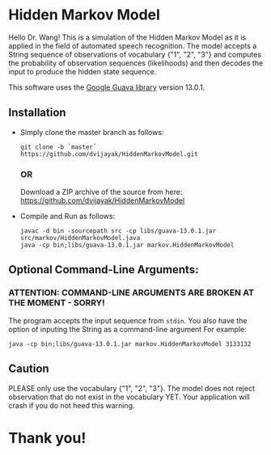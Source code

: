 # Hidden Markov Model

Hello Dr. Wang! This is a simulation of the Hidden Markov Model as it is applied in the field of automated speech recognition. The model accepts a String sequence of observations of vocabulary {"1", "2", "3"} and computes the probability of observation sequences (likelihoods) and then decodes the input to produce the hidden state sequence.

This software uses the [Google Guava library](http://code.google.com/p/guava-libraries/) version 13.0.1.

## Installation

*	Simply clone the master branch as follows: 
	```
	git clone -b `master` https://github.com/dvijayak/HiddenMarkovModel.git
	```
	### OR
	Download a ZIP archive of the source from here: https://github.com/dvijayak/HiddenMarkovModel
	
*	Compile and Run as follows:
	```
	javac -d bin -sourcepath src -cp libs/guava-13.0.1.jar src/markov/HiddenMarkovModel.java
	java -cp bin;libs/guava-13.0.1.jar markov.HiddenMarkovModel
	```

## Optional Command-Line Arguments:
### ATTENTION: COMMAND-LINE ARGUMENTS ARE BROKEN AT THE MOMENT - SORRY!
The program accepts the input sequence from `stdin`. You also have the option of inputing the String as a command-line argument 
For example:
```
java -cp bin;libs/guava-13.0.1.jar markov.HiddenMarkovModel 3133132
```
	
## Caution

PLEASE only use the vocabulary {"1", "2", "3"}. The model does not reject observation that do not exist in the vocabulary YET. Your application will crash if you do not heed this warning.

# Thank you!
